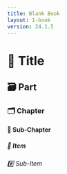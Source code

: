```yaml
---
title: Blank Book
layout: 1-book
version: 24.1.5
---
```


# <span class="emoji">📔</span> Title

## <span class="emoji">🗃️</span> Part

### <span class="emoji">🗂️</span> Chapter

#### <span class="emoji">📑</span> Sub-Chapter

##### <span class="emoji">📃</span> Item

###### <span class="emoji">#️⃣</span> Sub-Item